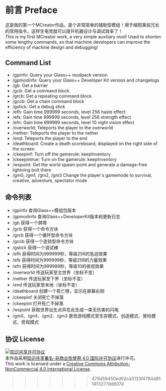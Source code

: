 # 前言 Preface
这是我的第一个MCreator作品，是个非常简单的辅助型模组！用于缩短某些冗长的常用指令，这样生电党就可以提升机器设计与调试效率了！
<br />This is my first MCreator work, a very simple auxiliary mod! Used to shorten some lengthy commands, so that machine developers can improve the efficiency of machine design and debugging!
## Command List
* /gpinfo: Query your Glass++ modpack version
* /gpmodinfo: Query your Glass++ Developer Kit version and changelogs
* /gb: Get a barrier
* /gcb: Get a command block
* /grcb: Get a repeating command block
* /gccb: Get a chain command block
* /gstick: Get a debug stick
* /efh: Gain time 999999 seconds, level 256 haste effect
* /efs: Gain time 999999 seconds, level 256 strength effect
* /efn: Gain time 999999 seconds, level 10 night vision effect
* /overworld: Teleports the player to the overworld
* /nether: Teleports the player to the nether
* /end: Teleports the player to the end
* /deathboard: Create a death scoreboard, displayed on the right side of the screen
* /ckeepinf: Turn off the gamerule: keepInventory
* /ckeepintrue: Turn on the gamerule: keepInventory
* /wspoint: Get the world spawn point and generate a damage-free lightning bolt there
* /gm0, /gm1, /gm2, /gm3 Change the player's gamemode to survival, creative, adventure, spectator mode
## 命令列表
* /gpinfo 查询Glass++模组包版本
* /gpmodinfo 查询Glass++DeveloperKit版本和更新日志
* /gb 获得一个屏障
* /gcb 获得一个命令方块
* /grcb 获得一个循环型命令方块
* /gccb 获得一个连锁型命令方块
* /gstick 获得一个调试棒
* /efh 获得时间为999999秒，等级256的急迫效果
* /efs 获得时间为999999秒，等级256的力量效果
* /efn 获得时间为999999秒，等级10的夜视效果
* /overworld 传送玩家至主世界（坐标不变）
* /nether 传送玩家至下界（坐标不变）
* /end 传送玩家至末地（坐标不变）
* /deathboard 创建一个死亡榜，显示在屏幕右侧
* /ckeepinf 关闭死亡不掉落
* /ckeepint 打开死亡不掉落
* /wspoint 获取世界出生点并在此生成一束无伤害的闪电
* /gm0、/gm1、/gm2、/gm3 更改游戏模式至生存模式、创造模式、冒险模式、旁观模式
## 协议 License

<a rel="license" href="http://creativecommons.org/licenses/by-nc/4.0/"><img alt="知识共享许可协议" style="border-width:0" src="https://i.creativecommons.org/l/by-nc/4.0/88x31.png" /></a><br />本作品采用<a rel="license" href="http://creativecommons.org/licenses/by-nc/4.0/">知识共享署名-非商业性使用 4.0 国际许可协议</a>进行许可。
</a><br />This work is licensed under a <a rel="license" href="http://creativecommons.org/licenses/by-nc/4.0/">Creative Commons Attribution-NonCommercial 4.0 International License</a>.
>>>>>>> 479d59450ed92ca3133f4784a851413277dd807d
